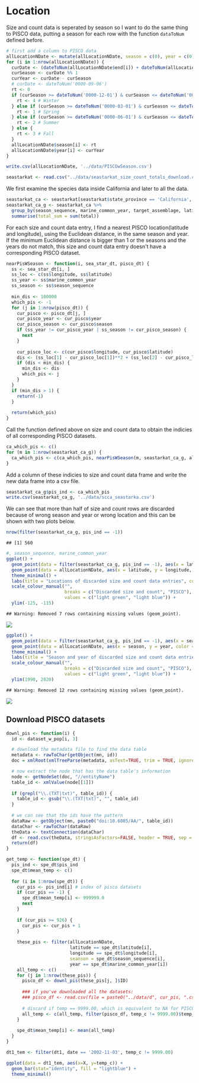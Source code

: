 Location
================

Size and count data is seperated by season so I want to do the same thing to PISCO data, putting a season for each row with the function `dataToNum` defined before.

``` r
# first add a column to PISCO data
allLocationNDate <- mutate(allLocationNDate, season = c(0), year = c(0))
for (i in 1:nrow(allLocationNDate)) {
  curDate <- (dateToNum(allLocationNDate$end[i]) + dateToNum(allLocationNDate$begin[i])) / 2
  curSeason <- curDate %% 1
  curYear <- curDate - curSeason
  # curDate <- dateToNum('0000-09-06')
  rt <- 0
  if (curSeason >= dateToNum('0000-12-01') & curSeason <= dateToNum('0000-02-29')) {
    rt <- 4 # Winter
  } else if (curSeason >= dateToNum('0000-03-01') & curSeason <= dateToNum('0000-05-31')) {
    rt <- 1 # Spring
  } else if (curSeason >= dateToNum('0000-06-01') & curSeason <= dateToNum('0000-08-31')) {
    rt <- 2 # Summer
  } else {
    rt <- 3 # Fall
  }
  allLocationNDate$season[i] <- rt
  allLocationNDate$year[i] <- curYear
}
```

``` r
write.csv(allLocationNDate, '../data/PISCOwSeason.csv')
```

``` r
seastarkat <- read.csv("../data/seastarkat_size_count_totals_download.csv", stringsAsFactors = FALSE)
```

We first examine the species data inside California and later to all the data.

``` r
seastarkat_ca <- seastarkat[seastarkat$state_province == 'California', ]
seastarkat_ca_g <- seastarkat_ca %>% 
  group_by(season_sequence, marine_common_year, target_assemblage, latitude, longitude) %>%
  summarise(total_sum = sum(total))
```

For each size and count data entry, I find a nearest PISCO location(latitude and longitude), using the Euclidean distance, in the same season and year. If the minimum Euclidean distance is bigger than 1 or the seasons and the years do not match, this size and count data entry doesn't have a corresponding PISCO dataset.

``` r
nearPisWSeason <- function(i, sea_star_dt, pisco_dt) {
  ss <- sea_star_dt[i, ]
  ss_loc <- c(ss$longitude, ss$latitude)
  ss_year <- ss$marine_common_year
  ss_season <- ss$season_sequence
  
  min_dis <- 100000
  which_pis <- -1
  for (j in 1:nrow(pisco_dt)) {
    cur_pisco <- pisco_dt[j, ]
    cur_pisco_year <- cur_pisco$year
    cur_pisco_season <- cur_pisco$season
    if (ss_year != cur_pisco_year | ss_season != cur_pisco_season) {
      next
    }
    
    cur_pisco_loc <- c(cur_pisco$longitude, cur_pisco$latitude)
    dis <- (ss_loc[1] - cur_pisco_loc[1])**2 + (ss_loc[2] - cur_pisco_loc[2])**2
    if (dis < min_dis) {
      min_dis <- dis
      which_pis <- j
    }
  }
  if (min_dis > 1) {
    return(-1)
  }
  
  return(which_pis)
}
```

Call the function defined above on size and count data to obtain the indicies of all corresponding PISCO datasets.

``` r
ca_which_pis <- c()
for (m in 1:nrow(seastarkat_ca_g)) {
  ca_which_pis <- c(ca_which_pis, nearPisWSeason(m, seastarkat_ca_g, allLocationNDate))
}
```

Add a column of these indicies to size and count data frame and write the new data frame into a csv file.

``` r
seastarkat_ca_g$pis_ind <- ca_which_pis
write.csv(seastarkat_ca_g, '../data/scca_seastarka.csv')
```

We can see that more than half of size and count rows are discarded because of wrong season and year or wrong location and this can be shown with two plots below.

``` r
nrow(filter(seastarkat_ca_g, pis_ind == -1))
```

    ## [1] 560

``` r
#, season_sequence, marine_common_year
ggplot() +
  geom_point(data = filter(seastarkat_ca_g, pis_ind == -1), aes(x = latitude, y = longitude, color = "Discarded size and count")) +
  geom_point(data = allLocationNDate, aes(x = latitude, y = longitude, color = "PISCO")) + 
  theme_minimal() +
  labs(title = "Locations of discarded size and count data entries", color = "Datasets\n") +
  scale_colour_manual("", 
                      breaks = c("Discarded size and count", "PISCO"),
                      values = c("light green", "light blue")) +
  ylim(-125, -115)
```

    ## Warning: Removed 7 rows containing missing values (geom_point).

![](knb-seak_files/figure-markdown_github/unnamed-chunk-9-1.png)

``` r
ggplot() +
  geom_point(data = filter(seastarkat_ca_g, pis_ind == -1), aes(x = season_sequence, y = marine_common_year, color = "Discarded size and count"), alpha = 0.1) +
  geom_point(data = allLocationNDate, aes(x = season, y = year, color = "PISCO"), alpha = 0.1) + 
  theme_minimal() +
  labs(title = "Season and year of discarded size and count data entries", color = "Datasets\n") +
  scale_colour_manual("", 
                      breaks = c("Discarded size and count", "PISCO"),
                      values = c("light green", "light blue")) +
  ylim(1990, 2020)
```

    ## Warning: Removed 12 rows containing missing values (geom_point).

![](knb-seak_files/figure-markdown_github/unnamed-chunk-10-1.png)

Download PISCO datasets
-----------------------

``` r
downl_pis <- function(i) {
  id <- dataset_w_pop[i, 3]

  # download the metadata file to find the data table
  metadata <- rawToChar(getObject(mn, id))
  doc = xmlRoot(xmlTreeParse(metadata, asText=TRUE, trim = TRUE, ignoreBlanks = TRUE))

  # now extract the node that has the data table's information
  node <- getNodeSet(doc, "//entityName")
  table_id <- xmlValue(node[[1]])
  
  if (grepl("\\.(TXT|txt)", table_id)) {
    table_id <- gsub("\\.(TXT|txt)", "", table_id)
  }
  
  # we can see that the ids have the pattern
  dataRaw <- getObject(mn, paste0("doi:10.6085/AA/", table_id))
  dataChar <- rawToChar(dataRaw)
  theData <- textConnection(dataChar)
  df <- read.csv(theData, stringsAsFactors=FALSE, header = TRUE, sep = " ", row.names=NULL)
  return(df)
}
```

``` r
get_temp <- function(spe_dt) {
  pis_ind <- spe_dt$pis_ind
  spe_dt$mean_temp <- c()
  
  for (i in 1:nrow(spe_dt)) {
    cur_pis <- pis_ind[i] # index of pisco datasets
    if (cur_pis == -1) {
      spe_dt$mean_temp[i] <- 999999.0
      next
    }
    
    if (cur_pis >= 926) {
      cur_pis <- cur_pis + 1
    }
    
    these_pis <- filter(allLocationNDate, 
                        latitude == spe_dt$latitude[i], 
                        longitude == spe_dt$longitude[i], 
                        seanson = spe_dt$season_sequence[i], 
                        year == spe_dt$marine_common_year[i])
    all_temp <- c()
    for (j in 1:nrow(these_pis)) {
      pisco_df <- downl_pis(these_pis[j, ]$ID)
      
      ### if you've downloaded all the datasets:
      ### pisco_df <- read.csv(file = paste0("../data/d", cur_pis, ".csv"), stringsAsFactors = FALSE)
    
      # discard if temp == 9999.00, which is equivalent to NA for PISCO datasets
      all_temp <- c(all_temp, filter(pisco_df, temp_c != 9999.00)$temp_c)
    }
    
    spe_dt$mean_temp[i] <- mean(all_temp)
  }
}
```

``` r
dt1_tem <- filter(dt1, date == '2002-11-03', temp_c != 9999.00)

ggplot(data = dt1_tem, aes(x=X, y=temp_c)) +
  geom_bar(stat="identity", fill = "lightblue") +
  theme_minimal()
```
